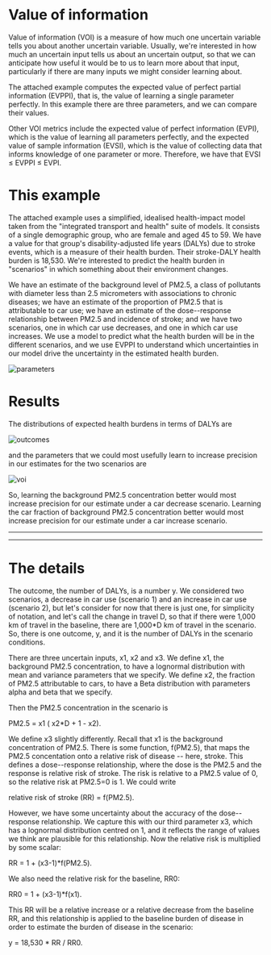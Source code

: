 # Value of information

Value of information (VOI) is a measure of how much one uncertain variable tells you about another uncertain variable. Usually, we're interested in how much an uncertain input tells us about an uncertain output, so that we can anticipate how useful it would be to us to learn more about that input, particularly if there are many inputs we might consider learning about.

The attached example computes the expected value of perfect partial information (EVPPI), that is, the value of learning a single parameter perfectly. In this example there are three parameters, and we can compare their values.

Other VOI metrics include the expected value of perfect information (EVPI), which is the value of learning all parameters perfectly, and the expected value of sample information (EVSI), which is the value of collecting data that informs knowledge of one parameter or more. Therefore, we have that EVSI &le; EVPPI &le; EVPI.

# This example

The attached example uses a simplified, idealised health-impact model taken from the "integrated transport and health" suite of models. It consists of a single demographic group, who are female and aged 45 to 59. We have a value for that group's disability-adjusted life years (DALYs) due to stroke events, which is a measure of their health burden. Their stroke-DALY health burden is 18,530. We're interested to predict the health burden in "scenarios" in which something about their environment changes.

We have an estimate of the background level of PM2.5, a class of pollutants with diameter less than 2.5 micrometers with associations to chronic diseases; we have an estimate of the proportion of PM2.5 that is attributable to car use; we have an estimate of the dose--response relationship between PM2.5 and incidence of stroke; and we have two scenarios, one in which car use decreases, and one in which car use increases. We use a model to predict what the health burden will be in the different scenarios, and we use EVPPI to understand which uncertainties in our model drive the uncertainty in the estimated health burden.

![parameters](https://github.com/robj411/value_of_information_example/blob/master/parameters.png)


# Results

The distributions of expected health burdens in terms of DALYs are

![outcomes](https://github.com/robj411/value_of_information_example/blob/master/outcomes.png)

and the parameters that we could most usefully learn to increase precision in our estimates for the two scenarios are

![voi](https://github.com/robj411/value_of_information_example/blob/master/voi.png)

So, learning the background PM2.5 concentration better would most increase precision for our estimate under a car decrease scenario. Learning the car fraction of background PM2.5 concentration better would most increase precision for our estimate under a car increase scenario.

<hr>
<hr>

# The details

The outcome, the number of DALYs, is a number y. We considered two scenarios, a decrease in car use (scenario 1) and an increase in car use (scenario 2), but let's consider for now that there is just one, for simplicity of notation, and let's call the change in travel D, so that if there were 1,000 km of travel in the baseline, there are 1,000\*D km of travel in the scenario. So, there is one outcome, y, and it is the number of DALYs in the scenario conditions.

There are three uncertain inputs, x1, x2 and x3. We define x1, the background PM2.5 concentration, to have a lognormal distribution with mean and variance parameters that we specify. We define x2, the fraction of PM2.5 attributable to cars, to have a Beta distribution with parameters alpha and beta that we specify. 

Then the PM2.5 concentration in the scenario is 

PM2.5 = x1 ( x2\*D + 1 - x2).

We define x3 slightly differently. Recall that x1 is the background concentration of PM2.5. There is some function, f(PM2.5), that maps the PM2.5 concentation onto a relative risk of disease -- here, stroke. This defines a dose--response relationship, where the dose is the PM2.5 and the response is relative risk of stroke. The risk is relative to a PM2.5 value of 0, so the relative risk at PM2.5=0 is 1. We could write

relative risk of stroke (RR) = f(PM2.5).

However, we have some uncertainty about the accuracy of the dose--response relationship. We capture this with our third parameter x3, which has a lognormal distribution centred on 1, and it reflects the range of values we think are plausible for this relationship. Now the relative risk is multiplied by some scalar:

RR = 1 + (x3-1)\*f(PM2.5).

We also need the relative risk for the baseline, RR0:

RR0 = 1 + (x3-1)\*f(x1).

This RR will be a relative increase or a relative decrease from the baseline RR, and this relationship is applied to the baseline burden of disease in order to estimate the burden of disease in the scenario:

y = 18,530 \* RR / RR0.





